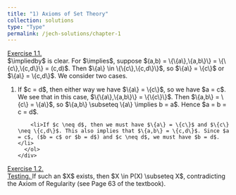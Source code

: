 ```yaml
---
title: "1) Axioms of Set Theory"
collection: solutions
type: "Type"
permalink: /jech-solutions/chapter-1
---
```



<div id="accordion">
  <div class="panel">
    <a data-toggle="collapse" data-parent="#accordion" href="#ex1.1">
      Exercise 1.1.
    </a>
  <div id="ex1.1" class="collapse">
    <div class="panel-body">
      $\impliedby$ is clear. For $\implies$, suppose $(a,b) = \{\{a\},\{a,b\}\} = \{\{c\},\{c,d\}\} = (c,d)$. Then $\{a\} \in \{\{c\},\{c,d\}\}$, so $\{a\} = \{c\}$ or $\{a\} = \{c,d\}$. We consider two cases.
      <ol>
        <li>If $c = d$, then either way we have $\{a\} = \{c\}$, so we have $a = c$. We see that in this case, $\{\{a\},\{a,b\}\} = \{\{c\}\}$. Then $\{a,b\} = \{c\} = \{a\}$, so $\{a,b\} \subseteq \{a\} \implies b = a$. Hence $a = b = c = d$.</li>
        
        <li>If $c \neq d$, then we must have $\{a\} = \{c\}$ and $\{c\} \neq \{c,d\}$. This also implies that $\{a,b\} = \{c,d\}$. Since $a = c$, ($b = c$ or $b = d$) and $c \neq d$, we must have $b = d$.</li>
      </ol>
    </div>
  </div>

  <div class="panel">
    <a data-toggle="collapse" data-parent="#accordion" href="#ex1.2">
      Exercise 1.2.
    </a>
  <div id="ex1.2" class="collapse">
    <div class="panel-body">
      <a data-toggle="collapse" data-parent="#accordion" href="#ex1.1">
        Testing.
      </a>
      If such an $X$ exists, then $X \in P(X) \subseteq X$, contradicting the Axiom of Regularity (see Page 63 of the textbook).
    </div>
  </div>
</div>

<script>
var acc = document.getElementsByClassName("accordion");
var i;

for (i = 0; i < acc.length; i++) {
  acc[i].addEventListener("click", function() {
    this.classList.toggle("active");
    var panel = this.nextElementSibling;
    if (panel.style.display === "block") {
      panel.style.display = "none";
    } else {
      panel.style.display = "block";
    }
  });	
}
</script>

</body>